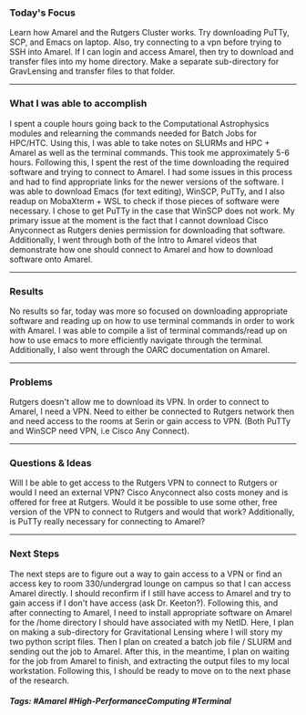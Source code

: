 ### Today's Focus

Learn how Amarel and the Rutgers Cluster works. Try downloading PuTTy, SCP, and Emacs on laptop. Also, try connecting to a vpn before trying to SSH into Amarel. If I can login and access Amarel, then try to download and transfer files into my home directory. Make a separate sub-directory for GravLensing and transfer files to that folder. 
***
### What I was able to accomplish

I spent a couple hours going back to the Computational Astrophysics modules and relearning the commands needed for Batch Jobs for HPC/HTC. Using this, I was able to take notes on SLURMs and HPC + Amarel as well as the terminal commands. This took me approximately 5-6 hours. Following this, I spent the rest of the time downloading the required software and trying to connect to Amarel. I had some issues in this process and had to find appropriate links for the newer versions of the software. I was able to download Emacs (for text editing), WinSCP, PuTTy, and I also readup on MobaXterm + WSL to check if those pieces of software were necessary. I chose to get PuTTy in the case that WinSCP does not work. My primary issue at the moment is the fact that I cannot download Cisco Anyconnect as Rutgers denies permission for downloading that software. Additionally, I went through both of the Intro to Amarel videos that demonstrate how one should connect to Amarel and how to download software onto Amarel. 
***
### Results

No results so far, today was more so focused on downloading appropriate software and reading up on how to use terminal commands in order to work with Amarel. I was able to compile a list of terminal commands/read up on how to use emacs to more efficiently navigate through the terminal. Additionally, I also went through the OARC documentation on Amarel. 
***
### Problems

Rutgers doesn't allow me to download its VPN. In order to connect to Amarel, I need a VPN. Need to either be connected to Rutgers network then and need access to the rooms at Serin or gain access to VPN. (Both PuTTy and WinSCP need VPN, i.e Cisco Any Connect).
***
### Questions & Ideas

Will I be able to get access to the Rutgers VPN to connect to Rutgers or would I need an external VPN? Cisco Anyconnect also costs money and is offered for free at Rutgers. Would it be possible to use some other, free version of the VPN to connect to Rutgers and would that work? Additionally, is PuTTy really necessary for connecting to Amarel?
***
### Next Steps

The next steps are to figure out a way to gain access to a VPN or find an access key to room 330/undergrad lounge on campus so that I can access Amarel directly. I should reconfirm if I still have access to Amarel and try to gain access if I don't have access (ask Dr. Keeton?). Following this, and after connecting to Amarel, I need to install appropriate software on Amarel for the /home directory I should have associated with my NetID. Here, I plan on making a sub-directory for Gravitational Lensing where I will story my two python script files. Then I plan on created a batch job file / SLURM and sending out the job to Amarel. After this, in the meantime, I plan on waiting for the job from Amarel to finish, and extracting the output files to my local workstation. Following this, I should be ready to move on to the next phase of the research.

##### Tags: #Amarel #High-PerformanceComputing #Terminal 